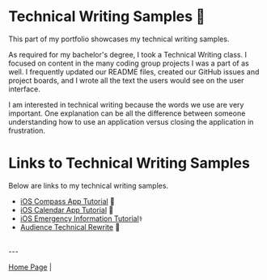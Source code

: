 # Technical Writing Samples 📝

This part of my portfolio showcases my technical writing samples.

As required for my bachelor's degree, I took a Technical Writing class. I focused on content in the many coding group projects I was a part of as well. I frequently updated our README files, created our GitHub issues and project boards, and I wrote all the text the users would see on the user interface.

I am interested in technical writing because the words we use are very important. One explanation can be all the difference between someone understanding how to use an application versus closing the application in frustration.

# Links to Technical Writing Samples

Below are links to my technical writing samples.

- [iOS Compass App Tutorial](./ios-compass-app-tutorial.md) 🧭
- [iOS Calendar App Tutorial](./ios-calendar-app-tutorial.md) 📆
- [iOS Emergency Information Tutorial](./ios-emergency-information-tutorial.md)⚕️
- [Audience Technical Rewrite](./audience-technical-rewrite.md) 📄

<br> ---

[Home Page](../README.md) |
